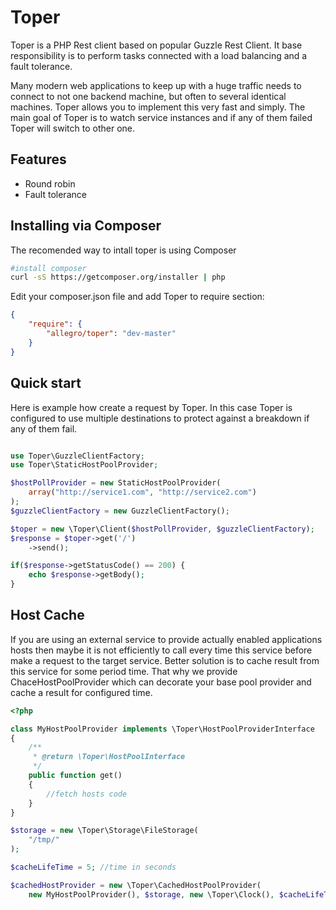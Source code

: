 Toper
=====

Toper is a PHP Rest client based on popular Guzzle Rest Client. It base responsibility is to perform tasks connected with a load balancing and a fault tolerance.

Many modern web applications to keep up with a huge traffic needs to connect to not one backend machine, but often to several identical machines. Toper allows you to implement this very fast and simply. The main goal of Toper is to watch service instances and if any of them failed Toper will switch to other one.

Features
--------

* Round robin
* Fault tolerance

Installing via Composer
-----------------------

The recomended way to intall toper is using Composer
```sh
#install composer
curl -sS https://getcomposer.org/installer | php
```
Edit your composer.json file and add Toper to require section:
```json
{
    "require": {
        "allegro/toper": "dev-master"
    }
}
```

Quick start
-----------
Here is example how create a request by Toper. In this case Toper is configured to use multiple destinations to protect against a breakdown if any of them fail.
```php

use Toper\GuzzleClientFactory;
use Toper\StaticHostPoolProvider;

$hostPollProvider = new StaticHostPoolProvider(
    array("http://service1.com", "http://service2.com")
);
$guzzleClientFactory = new GuzzleClientFactory();

$toper = new \Toper\Client($hostPollProvider, $guzzleClientFactory);
$response = $toper->get('/')
    ->send();

if($response->getStatusCode() == 200) {
    echo $response->getBody();
}
```

Host Cache
----------

If you are using an external service to provide actually enabled applications hosts then maybe it is not efficiently to call every time this service before make a request to the target service.
Better solution is to cache result from this service for some period time. That why we provide ChaceHostPoolProvider which can decorate your base pool provider and cache a result for configured time.

```php
<?php

class MyHostPoolProvider implements \Toper\HostPoolProviderInterface
{
    /**
     * @return \Toper\HostPoolInterface
     */
    public function get()
    {
        //fetch hosts code
    }
}

$storage = new \Toper\Storage\FileStorage(
    "/tmp/"
);

$cacheLifeTime = 5; //time in seconds

$cachedHostProvider = new \Toper\CachedHostPoolProvider(
    new MyHostPoolProvider(), $storage, new \Toper\Clock(), $cacheLifeTime

```
